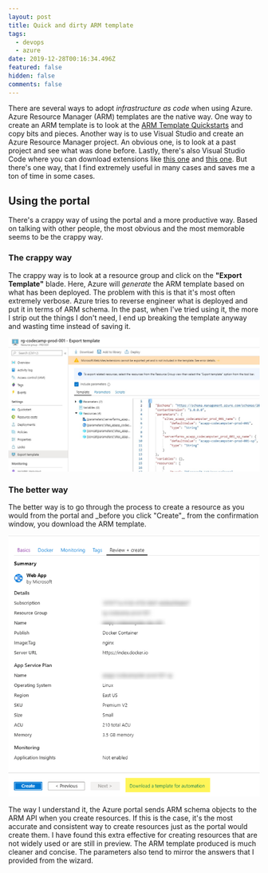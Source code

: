 ```yaml
---
layout: post
title: Quick and dirty ARM template
tags:
  - devops
  - azure
date: 2019-12-28T00:16:34.496Z
featured: false
hidden: false
comments: false
---
```

There are several ways to adopt *infrastructure as code* when using Azure. Azure Resource Manager (ARM) templates are the native way. One way to create an ARM template is to look at the [ARM Template Quickstarts](https://azure.microsoft.com/en-us/resources/templates/https://azure.microsoft.com/en-us/resources/templates/) and copy bits and pieces. Another way is to use Visual Studio and create an Azure Resource Manager project. An obvious one, is to look at a past project and see what was done before. Lastly, there's also Visual Studio Code where you can download extensions like [this one](https://marketplace.visualstudio.com/items?itemName=msazurermtools.azurerm-vscode-tools) and [this one](https://marketplace.visualstudio.com/items?itemName=samcogan.arm-snippets). But there's one way, that I find extremely useful in many cases and saves me a ton of time in some cases.

## Using the portal

There's a crappy way of using the portal and a more productive way. Based on talking with other people, the most obvious and the most memorable seems to be the crappy way.

### The crappy way

The crappy way is to look at a resource group and click on the **"Export Template"** blade. Here, Azure will *generate* the ARM template based on what has been deployed. The problem with this is that it's most often extremely verbose. Azure tries to reverse engineer what is deployed and put it in terms of ARM schema. In the past, when I've tried using it, the more I strip out the things I don't need, I end up breaking the template anyway and wasting time instead of saving it.

![](/assets/uploads/annotation-2019-12-27-192645.jpg "Export arm template")

### The better way

The better way is to go through the process to create a resource as you would from the portal and \_before you click "Create"\_ from the confirmation window, you download the ARM template. 

![](/assets/uploads/export_arm_template.png "Download Template")

The way I understand it, the Azure portal sends ARM schema objects to the ARM API when you create resources. If this is the case, it's the most accurate and consistent way to create resources just as the portal would create them. I have found this extra effective for creating resources that are not widely used or are still in preview. The ARM template produced is much cleaner and concise. The parameters also tend to mirror the answers that I provided from the wizard.
